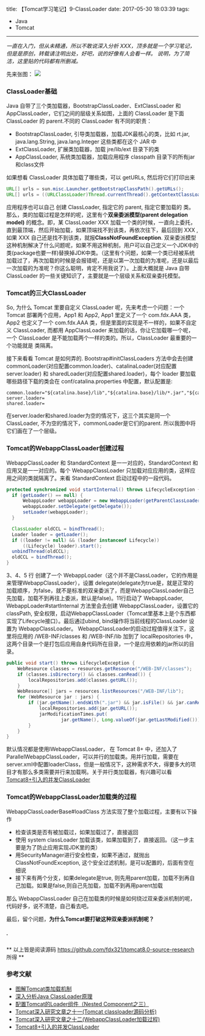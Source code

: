 title: 【Tomcat学习笔记】9-ClassLoader
date: 2017-05-30 18:03:39
tags:
- Java
- Tomcat
---
*一直在入门，但从未精通，所以不敢说深入分析 XXX，顶多就是一个学习笔记，但是是原创，转载请注明出处，好吧，说的好像有人会看一样。*
*说明，为了简洁，这里贴的代码都有所删减。*

先来张图：
<img src="/images/【Tomcat学习笔记】ClassLoader_1.svg"/>

### **ClassLoader基础**
Java 自带了三个类加载器，BootstrapClassLoader、ExtClassLoader 和 AppClassLoader，它们之间的层级关系如图，上面的 ClassLoader 是下面 ClassLoader 的 parent.不同的 ClassLoader 有不同的职责：
* BootstrapClassLoader, 引导类加载器，加载JDK最核心的类，比如 rt.jar, java.lang.String, java.lang.Integer 这些类都在这个 JAR 中
* ExtClassLoader, 扩展类加载器，加载 jre/lib/ext 目录下的类
* AppClassLoader, 系统类加载器，加载应用程序 classpath 目录下的所有jar和class文件

如果想看 ClassLoader 具体加载了哪些类，可以 getURLs, 然后将它们打印出来
```java
URL[] urls = sun.misc.Launcher.getBootstrapClassPath().getURLs();
URL[] urls = ((URLClassLoader)Thread.currentThread().getContextClassLoader()).getURLs();
```
<!--more-->

应用程序也可以自己 创建 ClassLoader, 指定它的 parent, 指定它要加载的 类。那么，类的加载过程是怎样的呢，这里有个**双亲委派模型(parent delegation model)** 的概念。即，某 ClassLoader XXX 加载一个类的时候，一直向上委托，直到最顶端，然后开始加载，如果顶端找不到该类，再依次往下，最后回到 XXX , 如果 XXX 自己还是找不到该类，就报**ClassNotFoundException**. 双亲委派模型这种机制解决了什么问题呢，如果不用这种机制，用户可以自己定义一个JDK中的类(package也要一样)替换掉JDK中类。（这里有个问题，如果一个类已经被系统加载过了，再次加载的时候是会报错呢，还是以第一次加载的为准呢，还是以最后一次加载的为准呢？你这么聪明，肯定不用我说了）。上面大概就是 Java 自带 ClassLoader 的一些关键知识了，主要就是一个层级关系和双亲委托模型。

### **Tomcat的三大ClassLoader**
So, 为什么 Tomcat 里要自定义 ClassLoader 呢，先来考虑一个问题：一个Tomcat 部署两个应用，App1 和 App2, App1 里定义了一个 com.fdx.AAA 类，App2 也定义了一个 com.fdx.AAA 类，但是里面的实现是不一样的，如果不自定义 ClassLoader,
而都用 AppClassLoader 来加载的话，你让它加载哪一个呢，一个 ClassLoader 是不能加载两个一样的类的。所以，ClassLoader 最重要的一个功能就是 类隔离。

接下来看看 Tomcat 是如何弄的. Bootstrap#initClassLoaders 方法中会去创建 commonLoader(对应配置common.loader)、catalinaLoader(对应配置server.loader) 和 sharedLoader(对应配置shared.loader)，每个 loader 要加载哪些路径下载的类会在 conf/catalina.properties 中配置，默认配置是:
```properties
common.loader="${catalina.base}/lib","${catalina.base}/lib/*.jar","${catalina.home}/lib","${catalina.home}/lib/*.jar"
server.loader=
shared.loader=
```
在server.loader和shared.loader为空的情况下，这三个其实是同一个 ClassLoader, 不为空的情况下，commonLoader是它们的parent. 所以我图中将它们画在了一个层级。

### **Tomcat的WebappClassLoader创建过程**

WebappClassLoader 和 StandardContext 是一一对应的，StandardContext 和 应用又是一一对应的。每个 WebappClassLoader 只加载对应应用的类，这样应用之间的类就隔离了。来看 StandardContext 启动过程中的一段代码。
```java
protected synchronized void startInternal() throws LifecycleException {
  if (getLoader() == null) {
      WebappLoader webappLoader = new WebappLoader(getParentClassLoader());
      webappLoader.setDelegate(getDelegate());
      setLoader(webappLoader);
  }

  ClassLoader oldCCL = bindThread();
  Loader loader = getLoader();
  if ((loader != null) && (loader instanceof Lifecycle))
      ((Lifecycle) loader).start();
  unbindThread(oldCCL);
  oldCCL = bindThread();
}
```
3、4、5 行 创建了一个 WebappLoader（这个并不是ClassLoader，它的作用是来管理WebappClassLoader），设置 delegate(delegate为true是，就是正常的加载顺序，为false，就不是标准的双亲委派了，而是WebappClassLoader自己先加载，加载不到再往上委派，默认是false)。11行启动了 WebappLoader, WebappLoader#startInternal 方法里会去创建 WebappClassLoader，设置它的 classPath, 安全权限，启动WebappClassLoader（Tomcat里基本上是个东西都实现了Lifecycle接口）。最后通过ubind, bind操作将当前线程的ClassLoader 设置为 WebappClassLoader。 WebappClassLoader的启动过程值得关注下，这里将应用的 /WEB-INF/classes 和 /WEB-INF/lib 加到了 localRepositories 中，这两个目录一个是打包后应用自身代码所在目录，一个是应用依赖的jar所以的目录。
```java
public void start() throws LifecycleException {
    WebResource classes = resources.getResource("/WEB-INF/classes");
    if (classes.isDirectory() && classes.canRead()) {
        localRepositories.add(classes.getURL());
    }
    WebResource[] jars = resources.listResources("/WEB-INF/lib");
    for (WebResource jar : jars) {
        if (jar.getName().endsWith(".jar") && jar.isFile() && jar.canRead()) {
            localRepositories.add(jar.getURL());
            jarModificationTimes.put(
                    jar.getName(), Long.valueOf(jar.getLastModified()));
        }
    }
}
```
默认情况都是使用lWebappClassLoader， 在 Tomcat 8+ 中，还加入了 ParallelWebappClassLoader，可以并行的加载类。用并行加载，需要在server.xml中配置loaderClass，但是一般情况下，这种需求不大，得要多大的项目才有那么多类需要并行来加载啊。关于并行类加载器，有兴趣可以看 [Tomcat8+引入的并发ClassLoader](http://www.10tiao.com/html/308/201701/2650076391/1.html)

### **Tomcat的WebappClassLoader加载类的过程**
WebappClassLoaderBase#loadClass 方法实现了整个加载过程，主要有以下操作
* 检查该类是否有被加载过，如果加载过了，直接返回
* 使用 system classLoader 加载该类，如果加载到了，直接返回。（这一步主要是为了防止应用实现JDK里的类）
* 用SecurityManager进行安全检查，如果不通过，就抛出ClassNotFoundException, 这个安全过滤机制，是可以配置的，后面有空在细说
* 接下来有两个分支，如果delegate是true, 则先用parent加载，加载不到再自己加载。如果是false,则自己先加载，加载不到再用parent加载

那么 WebappClassLoader 自己在加载类的时候是如何绕过双亲委派机制的呢，代码好多，说不清楚，自己看去吧。


最后，留个问题，**为什么Tomcat要打破这种双亲委派机制呢？**

##### .
** 以上皆是阅读源码 https://github.com/fdx321/tomcat8.0-source-research 所得 **

### **参考文献**
* [图解Tomcat类加载机制](http://www.cnblogs.com/xing901022/p/4574961.html?utm_source=tuicool)
* [深入分析Java ClassLoader原理](http://blog.csdn.net/xyang81/article/details/7292380)
* [配置Tomcat的Loader组件（Nested Component之三）](http://www.10tiao.com/html/308/201701/2650076390/1.html)
* [Tomcat深入研究文章之十一(Tomcat classloader源码分析)](http://www.10tiao.com/html/308/201603/402159117/1.html)
* [Tomcat深入研究文章之十二(WebappClassLoader加载过程)](http://www.10tiao.com/html/308/201603/402165779/1.html)
* [Tomcat8+引入的并发ClassLoader](http://www.10tiao.com/html/308/201701/2650076391/1.html)
